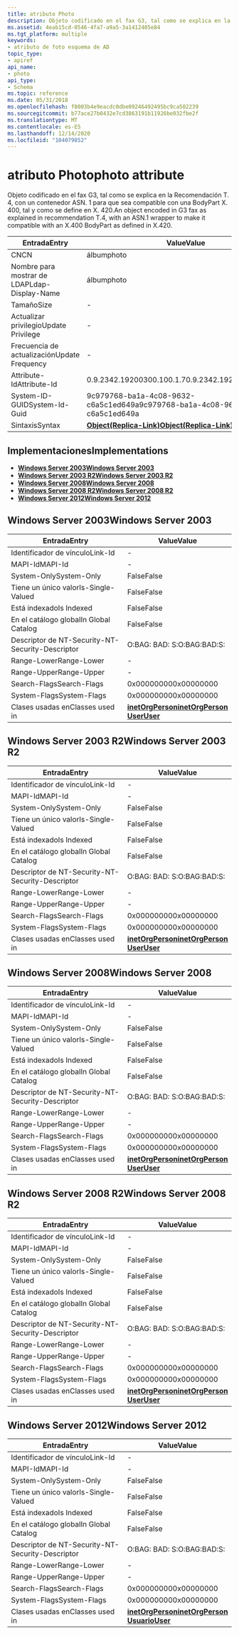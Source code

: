 ```yaml
---
title: atributo Photo
description: Objeto codificado en el fax G3, tal como se explica en la Recomendación T. 4, con un contenedor ASN. 1 para que sea compatible con una BodyPart X. 400, tal y como se define en X. 420.
ms.assetid: 4eab15cd-0546-4fa7-a9a5-3a1412405e84
ms.tgt_platform: multiple
keywords:
- atributo de foto esquema de AD
topic_type:
- apiref
api_name:
- photo
api_type:
- Schema
ms.topic: reference
ms.date: 05/31/2018
ms.openlocfilehash: f8003b4e9eacdc0dbe09246492495bc9ca502239
ms.sourcegitcommit: b77ace27b0432e7cd3863191b11926be032fbe2f
ms.translationtype: MT
ms.contentlocale: es-ES
ms.lasthandoff: 12/14/2020
ms.locfileid: "104079852"
---
```

# <a name="photo-attribute"></a><span data-ttu-id="f6854-104">atributo Photo</span><span class="sxs-lookup"><span data-stu-id="f6854-104">photo attribute</span></span>

<span data-ttu-id="f6854-105">Objeto codificado en el fax G3, tal como se explica en la Recomendación T. 4, con un contenedor ASN. 1 para que sea compatible con una BodyPart X. 400, tal y como se define en X. 420.</span><span class="sxs-lookup"><span data-stu-id="f6854-105">An object encoded in G3 fax as explained in recommendation T.4, with an ASN.1 wrapper to make it compatible with an X.400 BodyPart as defined in X.420.</span></span>



| <span data-ttu-id="f6854-106">Entrada</span><span class="sxs-lookup"><span data-stu-id="f6854-106">Entry</span></span> | <span data-ttu-id="f6854-107">Value</span><span class="sxs-lookup"><span data-stu-id="f6854-107">Value</span></span> |
|-------------------|-------------------------------------------------------|
| <span data-ttu-id="f6854-108">CN</span><span class="sxs-lookup"><span data-stu-id="f6854-108">CN</span></span>                | <span data-ttu-id="f6854-109">álbum</span><span class="sxs-lookup"><span data-stu-id="f6854-109">photo</span></span>                                                 |
| <span data-ttu-id="f6854-110">Nombre para mostrar de LDAP</span><span class="sxs-lookup"><span data-stu-id="f6854-110">Ldap-Display-Name</span></span> | <span data-ttu-id="f6854-111">álbum</span><span class="sxs-lookup"><span data-stu-id="f6854-111">photo</span></span>                                                 |
| <span data-ttu-id="f6854-112">Tamaño</span><span class="sxs-lookup"><span data-stu-id="f6854-112">Size</span></span>              | \-                                                    |
| <span data-ttu-id="f6854-113">Actualizar privilegio</span><span class="sxs-lookup"><span data-stu-id="f6854-113">Update Privilege</span></span>  | \-                                                    |
| <span data-ttu-id="f6854-114">Frecuencia de actualización</span><span class="sxs-lookup"><span data-stu-id="f6854-114">Update Frequency</span></span>  | \-                                                    |
| <span data-ttu-id="f6854-115">Attribute-Id</span><span class="sxs-lookup"><span data-stu-id="f6854-115">Attribute-Id</span></span>      | <span data-ttu-id="f6854-116">0.9.2342.19200300.100.1.7</span><span class="sxs-lookup"><span data-stu-id="f6854-116">0.9.2342.19200300.100.1.7</span></span>                             |
| <span data-ttu-id="f6854-117">System-ID-GUID</span><span class="sxs-lookup"><span data-stu-id="f6854-117">System-Id-Guid</span></span>    | <span data-ttu-id="f6854-118">9c979768-ba1a-4c08-9632-c6a5c1ed649a</span><span class="sxs-lookup"><span data-stu-id="f6854-118">9c979768-ba1a-4c08-9632-c6a5c1ed649a</span></span>                  |
| <span data-ttu-id="f6854-119">Sintaxis</span><span class="sxs-lookup"><span data-stu-id="f6854-119">Syntax</span></span>            | [<span data-ttu-id="f6854-120">**Object(Replica-Link)**</span><span class="sxs-lookup"><span data-stu-id="f6854-120">**Object(Replica-Link)**</span></span>](s-object-replica-link.md) |



## <a name="implementations"></a><span data-ttu-id="f6854-121">Implementaciones</span><span class="sxs-lookup"><span data-stu-id="f6854-121">Implementations</span></span>

-   [<span data-ttu-id="f6854-122">**Windows Server 2003**</span><span class="sxs-lookup"><span data-stu-id="f6854-122">**Windows Server 2003**</span></span>](#windows-server-2003)
-   [<span data-ttu-id="f6854-123">**Windows Server 2003 R2**</span><span class="sxs-lookup"><span data-stu-id="f6854-123">**Windows Server 2003 R2**</span></span>](#windows-server-2003-r2)
-   [<span data-ttu-id="f6854-124">**Windows Server 2008**</span><span class="sxs-lookup"><span data-stu-id="f6854-124">**Windows Server 2008**</span></span>](#windows-server-2008)
-   [<span data-ttu-id="f6854-125">**Windows Server 2008 R2**</span><span class="sxs-lookup"><span data-stu-id="f6854-125">**Windows Server 2008 R2**</span></span>](#windows-server-2008-r2)
-   [<span data-ttu-id="f6854-126">**Windows Server 2012**</span><span class="sxs-lookup"><span data-stu-id="f6854-126">**Windows Server 2012**</span></span>](#windows-server-2012)

## <a name="windows-server-2003"></a><span data-ttu-id="f6854-127">Windows Server 2003</span><span class="sxs-lookup"><span data-stu-id="f6854-127">Windows Server 2003</span></span>



| <span data-ttu-id="f6854-128">Entrada</span><span class="sxs-lookup"><span data-stu-id="f6854-128">Entry</span></span> | <span data-ttu-id="f6854-129">Value</span><span class="sxs-lookup"><span data-stu-id="f6854-129">Value</span></span> |
|------------------------|---------------------------------------------------------------------------------------|
| <span data-ttu-id="f6854-130">Identificador de vínculo</span><span class="sxs-lookup"><span data-stu-id="f6854-130">Link-Id</span></span>                | \-                                                                                    |
| <span data-ttu-id="f6854-131">MAPI-Id</span><span class="sxs-lookup"><span data-stu-id="f6854-131">MAPI-Id</span></span>                | \-                                                                                    |
| <span data-ttu-id="f6854-132">System-Only</span><span class="sxs-lookup"><span data-stu-id="f6854-132">System-Only</span></span>            | <span data-ttu-id="f6854-133">False</span><span class="sxs-lookup"><span data-stu-id="f6854-133">False</span></span>                                                                                 |
| <span data-ttu-id="f6854-134">Tiene un único valor</span><span class="sxs-lookup"><span data-stu-id="f6854-134">Is-Single-Valued</span></span>       | <span data-ttu-id="f6854-135">False</span><span class="sxs-lookup"><span data-stu-id="f6854-135">False</span></span>                                                                                 |
| <span data-ttu-id="f6854-136">Está indexado</span><span class="sxs-lookup"><span data-stu-id="f6854-136">Is Indexed</span></span>             | <span data-ttu-id="f6854-137">False</span><span class="sxs-lookup"><span data-stu-id="f6854-137">False</span></span>                                                                                 |
| <span data-ttu-id="f6854-138">En el catálogo global</span><span class="sxs-lookup"><span data-stu-id="f6854-138">In Global Catalog</span></span>      | <span data-ttu-id="f6854-139">False</span><span class="sxs-lookup"><span data-stu-id="f6854-139">False</span></span>                                                                                 |
| <span data-ttu-id="f6854-140">Descriptor de NT-Security-</span><span class="sxs-lookup"><span data-stu-id="f6854-140">NT-Security-Descriptor</span></span> | <span data-ttu-id="f6854-141">O:BAG: BAD: S:</span><span class="sxs-lookup"><span data-stu-id="f6854-141">O:BAG:BAD:S:</span></span>                                                                          |
| <span data-ttu-id="f6854-142">Range-Lower</span><span class="sxs-lookup"><span data-stu-id="f6854-142">Range-Lower</span></span>            | \-                                                                                    |
| <span data-ttu-id="f6854-143">Range-Upper</span><span class="sxs-lookup"><span data-stu-id="f6854-143">Range-Upper</span></span>            | \-                                                                                    |
| <span data-ttu-id="f6854-144">Search-Flags</span><span class="sxs-lookup"><span data-stu-id="f6854-144">Search-Flags</span></span>           | <span data-ttu-id="f6854-145">0x00000000</span><span class="sxs-lookup"><span data-stu-id="f6854-145">0x00000000</span></span>                                                                            |
| <span data-ttu-id="f6854-146">System-Flags</span><span class="sxs-lookup"><span data-stu-id="f6854-146">System-Flags</span></span>           | <span data-ttu-id="f6854-147">0x00000000</span><span class="sxs-lookup"><span data-stu-id="f6854-147">0x00000000</span></span>                                                                            |
| <span data-ttu-id="f6854-148">Clases usadas en</span><span class="sxs-lookup"><span data-stu-id="f6854-148">Classes used in</span></span>        | [<span data-ttu-id="f6854-149">**inetOrgPerson**</span><span class="sxs-lookup"><span data-stu-id="f6854-149">**inetOrgPerson**</span></span>](c-inetorgperson.md)<br/> [<span data-ttu-id="f6854-150">**User**</span><span class="sxs-lookup"><span data-stu-id="f6854-150">**User**</span></span>](c-user.md)<br/> |



## <a name="windows-server-2003-r2"></a><span data-ttu-id="f6854-151">Windows Server 2003 R2</span><span class="sxs-lookup"><span data-stu-id="f6854-151">Windows Server 2003 R2</span></span>



| <span data-ttu-id="f6854-152">Entrada</span><span class="sxs-lookup"><span data-stu-id="f6854-152">Entry</span></span> | <span data-ttu-id="f6854-153">Value</span><span class="sxs-lookup"><span data-stu-id="f6854-153">Value</span></span> |
|------------------------|---------------------------------------------------------------------------------------|
| <span data-ttu-id="f6854-154">Identificador de vínculo</span><span class="sxs-lookup"><span data-stu-id="f6854-154">Link-Id</span></span>                | \-                                                                                    |
| <span data-ttu-id="f6854-155">MAPI-Id</span><span class="sxs-lookup"><span data-stu-id="f6854-155">MAPI-Id</span></span>                | \-                                                                                    |
| <span data-ttu-id="f6854-156">System-Only</span><span class="sxs-lookup"><span data-stu-id="f6854-156">System-Only</span></span>            | <span data-ttu-id="f6854-157">False</span><span class="sxs-lookup"><span data-stu-id="f6854-157">False</span></span>                                                                                 |
| <span data-ttu-id="f6854-158">Tiene un único valor</span><span class="sxs-lookup"><span data-stu-id="f6854-158">Is-Single-Valued</span></span>       | <span data-ttu-id="f6854-159">False</span><span class="sxs-lookup"><span data-stu-id="f6854-159">False</span></span>                                                                                 |
| <span data-ttu-id="f6854-160">Está indexado</span><span class="sxs-lookup"><span data-stu-id="f6854-160">Is Indexed</span></span>             | <span data-ttu-id="f6854-161">False</span><span class="sxs-lookup"><span data-stu-id="f6854-161">False</span></span>                                                                                 |
| <span data-ttu-id="f6854-162">En el catálogo global</span><span class="sxs-lookup"><span data-stu-id="f6854-162">In Global Catalog</span></span>      | <span data-ttu-id="f6854-163">False</span><span class="sxs-lookup"><span data-stu-id="f6854-163">False</span></span>                                                                                 |
| <span data-ttu-id="f6854-164">Descriptor de NT-Security-</span><span class="sxs-lookup"><span data-stu-id="f6854-164">NT-Security-Descriptor</span></span> | <span data-ttu-id="f6854-165">O:BAG: BAD: S:</span><span class="sxs-lookup"><span data-stu-id="f6854-165">O:BAG:BAD:S:</span></span>                                                                          |
| <span data-ttu-id="f6854-166">Range-Lower</span><span class="sxs-lookup"><span data-stu-id="f6854-166">Range-Lower</span></span>            | \-                                                                                    |
| <span data-ttu-id="f6854-167">Range-Upper</span><span class="sxs-lookup"><span data-stu-id="f6854-167">Range-Upper</span></span>            | \-                                                                                    |
| <span data-ttu-id="f6854-168">Search-Flags</span><span class="sxs-lookup"><span data-stu-id="f6854-168">Search-Flags</span></span>           | <span data-ttu-id="f6854-169">0x00000000</span><span class="sxs-lookup"><span data-stu-id="f6854-169">0x00000000</span></span>                                                                            |
| <span data-ttu-id="f6854-170">System-Flags</span><span class="sxs-lookup"><span data-stu-id="f6854-170">System-Flags</span></span>           | <span data-ttu-id="f6854-171">0x00000000</span><span class="sxs-lookup"><span data-stu-id="f6854-171">0x00000000</span></span>                                                                            |
| <span data-ttu-id="f6854-172">Clases usadas en</span><span class="sxs-lookup"><span data-stu-id="f6854-172">Classes used in</span></span>        | [<span data-ttu-id="f6854-173">**inetOrgPerson**</span><span class="sxs-lookup"><span data-stu-id="f6854-173">**inetOrgPerson**</span></span>](c-inetorgperson.md)<br/> [<span data-ttu-id="f6854-174">**User**</span><span class="sxs-lookup"><span data-stu-id="f6854-174">**User**</span></span>](c-user.md)<br/> |



## <a name="windows-server-2008"></a><span data-ttu-id="f6854-175">Windows Server 2008</span><span class="sxs-lookup"><span data-stu-id="f6854-175">Windows Server 2008</span></span>



| <span data-ttu-id="f6854-176">Entrada</span><span class="sxs-lookup"><span data-stu-id="f6854-176">Entry</span></span> | <span data-ttu-id="f6854-177">Value</span><span class="sxs-lookup"><span data-stu-id="f6854-177">Value</span></span> |
|------------------------|---------------------------------------------------------------------------------------|
| <span data-ttu-id="f6854-178">Identificador de vínculo</span><span class="sxs-lookup"><span data-stu-id="f6854-178">Link-Id</span></span>                | \-                                                                                    |
| <span data-ttu-id="f6854-179">MAPI-Id</span><span class="sxs-lookup"><span data-stu-id="f6854-179">MAPI-Id</span></span>                | \-                                                                                    |
| <span data-ttu-id="f6854-180">System-Only</span><span class="sxs-lookup"><span data-stu-id="f6854-180">System-Only</span></span>            | <span data-ttu-id="f6854-181">False</span><span class="sxs-lookup"><span data-stu-id="f6854-181">False</span></span>                                                                                 |
| <span data-ttu-id="f6854-182">Tiene un único valor</span><span class="sxs-lookup"><span data-stu-id="f6854-182">Is-Single-Valued</span></span>       | <span data-ttu-id="f6854-183">False</span><span class="sxs-lookup"><span data-stu-id="f6854-183">False</span></span>                                                                                 |
| <span data-ttu-id="f6854-184">Está indexado</span><span class="sxs-lookup"><span data-stu-id="f6854-184">Is Indexed</span></span>             | <span data-ttu-id="f6854-185">False</span><span class="sxs-lookup"><span data-stu-id="f6854-185">False</span></span>                                                                                 |
| <span data-ttu-id="f6854-186">En el catálogo global</span><span class="sxs-lookup"><span data-stu-id="f6854-186">In Global Catalog</span></span>      | <span data-ttu-id="f6854-187">False</span><span class="sxs-lookup"><span data-stu-id="f6854-187">False</span></span>                                                                                 |
| <span data-ttu-id="f6854-188">Descriptor de NT-Security-</span><span class="sxs-lookup"><span data-stu-id="f6854-188">NT-Security-Descriptor</span></span> | <span data-ttu-id="f6854-189">O:BAG: BAD: S:</span><span class="sxs-lookup"><span data-stu-id="f6854-189">O:BAG:BAD:S:</span></span>                                                                          |
| <span data-ttu-id="f6854-190">Range-Lower</span><span class="sxs-lookup"><span data-stu-id="f6854-190">Range-Lower</span></span>            | \-                                                                                    |
| <span data-ttu-id="f6854-191">Range-Upper</span><span class="sxs-lookup"><span data-stu-id="f6854-191">Range-Upper</span></span>            | \-                                                                                    |
| <span data-ttu-id="f6854-192">Search-Flags</span><span class="sxs-lookup"><span data-stu-id="f6854-192">Search-Flags</span></span>           | <span data-ttu-id="f6854-193">0x00000000</span><span class="sxs-lookup"><span data-stu-id="f6854-193">0x00000000</span></span>                                                                            |
| <span data-ttu-id="f6854-194">System-Flags</span><span class="sxs-lookup"><span data-stu-id="f6854-194">System-Flags</span></span>           | <span data-ttu-id="f6854-195">0x00000000</span><span class="sxs-lookup"><span data-stu-id="f6854-195">0x00000000</span></span>                                                                            |
| <span data-ttu-id="f6854-196">Clases usadas en</span><span class="sxs-lookup"><span data-stu-id="f6854-196">Classes used in</span></span>        | [<span data-ttu-id="f6854-197">**inetOrgPerson**</span><span class="sxs-lookup"><span data-stu-id="f6854-197">**inetOrgPerson**</span></span>](c-inetorgperson.md)<br/> [<span data-ttu-id="f6854-198">**User**</span><span class="sxs-lookup"><span data-stu-id="f6854-198">**User**</span></span>](c-user.md)<br/> |



## <a name="windows-server-2008-r2"></a><span data-ttu-id="f6854-199">Windows Server 2008 R2</span><span class="sxs-lookup"><span data-stu-id="f6854-199">Windows Server 2008 R2</span></span>



| <span data-ttu-id="f6854-200">Entrada</span><span class="sxs-lookup"><span data-stu-id="f6854-200">Entry</span></span> | <span data-ttu-id="f6854-201">Value</span><span class="sxs-lookup"><span data-stu-id="f6854-201">Value</span></span> |
|------------------------|---------------------------------------------------------------------------------------|
| <span data-ttu-id="f6854-202">Identificador de vínculo</span><span class="sxs-lookup"><span data-stu-id="f6854-202">Link-Id</span></span>                | \-                                                                                    |
| <span data-ttu-id="f6854-203">MAPI-Id</span><span class="sxs-lookup"><span data-stu-id="f6854-203">MAPI-Id</span></span>                | \-                                                                                    |
| <span data-ttu-id="f6854-204">System-Only</span><span class="sxs-lookup"><span data-stu-id="f6854-204">System-Only</span></span>            | <span data-ttu-id="f6854-205">False</span><span class="sxs-lookup"><span data-stu-id="f6854-205">False</span></span>                                                                                 |
| <span data-ttu-id="f6854-206">Tiene un único valor</span><span class="sxs-lookup"><span data-stu-id="f6854-206">Is-Single-Valued</span></span>       | <span data-ttu-id="f6854-207">False</span><span class="sxs-lookup"><span data-stu-id="f6854-207">False</span></span>                                                                                 |
| <span data-ttu-id="f6854-208">Está indexado</span><span class="sxs-lookup"><span data-stu-id="f6854-208">Is Indexed</span></span>             | <span data-ttu-id="f6854-209">False</span><span class="sxs-lookup"><span data-stu-id="f6854-209">False</span></span>                                                                                 |
| <span data-ttu-id="f6854-210">En el catálogo global</span><span class="sxs-lookup"><span data-stu-id="f6854-210">In Global Catalog</span></span>      | <span data-ttu-id="f6854-211">False</span><span class="sxs-lookup"><span data-stu-id="f6854-211">False</span></span>                                                                                 |
| <span data-ttu-id="f6854-212">Descriptor de NT-Security-</span><span class="sxs-lookup"><span data-stu-id="f6854-212">NT-Security-Descriptor</span></span> | <span data-ttu-id="f6854-213">O:BAG: BAD: S:</span><span class="sxs-lookup"><span data-stu-id="f6854-213">O:BAG:BAD:S:</span></span>                                                                          |
| <span data-ttu-id="f6854-214">Range-Lower</span><span class="sxs-lookup"><span data-stu-id="f6854-214">Range-Lower</span></span>            | \-                                                                                    |
| <span data-ttu-id="f6854-215">Range-Upper</span><span class="sxs-lookup"><span data-stu-id="f6854-215">Range-Upper</span></span>            | \-                                                                                    |
| <span data-ttu-id="f6854-216">Search-Flags</span><span class="sxs-lookup"><span data-stu-id="f6854-216">Search-Flags</span></span>           | <span data-ttu-id="f6854-217">0x00000000</span><span class="sxs-lookup"><span data-stu-id="f6854-217">0x00000000</span></span>                                                                            |
| <span data-ttu-id="f6854-218">System-Flags</span><span class="sxs-lookup"><span data-stu-id="f6854-218">System-Flags</span></span>           | <span data-ttu-id="f6854-219">0x00000000</span><span class="sxs-lookup"><span data-stu-id="f6854-219">0x00000000</span></span>                                                                            |
| <span data-ttu-id="f6854-220">Clases usadas en</span><span class="sxs-lookup"><span data-stu-id="f6854-220">Classes used in</span></span>        | [<span data-ttu-id="f6854-221">**inetOrgPerson**</span><span class="sxs-lookup"><span data-stu-id="f6854-221">**inetOrgPerson**</span></span>](c-inetorgperson.md)<br/> [<span data-ttu-id="f6854-222">**User**</span><span class="sxs-lookup"><span data-stu-id="f6854-222">**User**</span></span>](c-user.md)<br/> |



## <a name="windows-server-2012"></a><span data-ttu-id="f6854-223">Windows Server 2012</span><span class="sxs-lookup"><span data-stu-id="f6854-223">Windows Server 2012</span></span>



| <span data-ttu-id="f6854-224">Entrada</span><span class="sxs-lookup"><span data-stu-id="f6854-224">Entry</span></span> | <span data-ttu-id="f6854-225">Value</span><span class="sxs-lookup"><span data-stu-id="f6854-225">Value</span></span> |
|------------------------|---------------------------------------------------------------------------------------|
| <span data-ttu-id="f6854-226">Identificador de vínculo</span><span class="sxs-lookup"><span data-stu-id="f6854-226">Link-Id</span></span>                | \-                                                                                    |
| <span data-ttu-id="f6854-227">MAPI-Id</span><span class="sxs-lookup"><span data-stu-id="f6854-227">MAPI-Id</span></span>                | \-                                                                                    |
| <span data-ttu-id="f6854-228">System-Only</span><span class="sxs-lookup"><span data-stu-id="f6854-228">System-Only</span></span>            | <span data-ttu-id="f6854-229">False</span><span class="sxs-lookup"><span data-stu-id="f6854-229">False</span></span>                                                                                 |
| <span data-ttu-id="f6854-230">Tiene un único valor</span><span class="sxs-lookup"><span data-stu-id="f6854-230">Is-Single-Valued</span></span>       | <span data-ttu-id="f6854-231">False</span><span class="sxs-lookup"><span data-stu-id="f6854-231">False</span></span>                                                                                 |
| <span data-ttu-id="f6854-232">Está indexado</span><span class="sxs-lookup"><span data-stu-id="f6854-232">Is Indexed</span></span>             | <span data-ttu-id="f6854-233">False</span><span class="sxs-lookup"><span data-stu-id="f6854-233">False</span></span>                                                                                 |
| <span data-ttu-id="f6854-234">En el catálogo global</span><span class="sxs-lookup"><span data-stu-id="f6854-234">In Global Catalog</span></span>      | <span data-ttu-id="f6854-235">False</span><span class="sxs-lookup"><span data-stu-id="f6854-235">False</span></span>                                                                                 |
| <span data-ttu-id="f6854-236">Descriptor de NT-Security-</span><span class="sxs-lookup"><span data-stu-id="f6854-236">NT-Security-Descriptor</span></span> | <span data-ttu-id="f6854-237">O:BAG: BAD: S:</span><span class="sxs-lookup"><span data-stu-id="f6854-237">O:BAG:BAD:S:</span></span>                                                                          |
| <span data-ttu-id="f6854-238">Range-Lower</span><span class="sxs-lookup"><span data-stu-id="f6854-238">Range-Lower</span></span>            | \-                                                                                    |
| <span data-ttu-id="f6854-239">Range-Upper</span><span class="sxs-lookup"><span data-stu-id="f6854-239">Range-Upper</span></span>            | \-                                                                                    |
| <span data-ttu-id="f6854-240">Search-Flags</span><span class="sxs-lookup"><span data-stu-id="f6854-240">Search-Flags</span></span>           | <span data-ttu-id="f6854-241">0x00000000</span><span class="sxs-lookup"><span data-stu-id="f6854-241">0x00000000</span></span>                                                                            |
| <span data-ttu-id="f6854-242">System-Flags</span><span class="sxs-lookup"><span data-stu-id="f6854-242">System-Flags</span></span>           | <span data-ttu-id="f6854-243">0x00000000</span><span class="sxs-lookup"><span data-stu-id="f6854-243">0x00000000</span></span>                                                                            |
| <span data-ttu-id="f6854-244">Clases usadas en</span><span class="sxs-lookup"><span data-stu-id="f6854-244">Classes used in</span></span>        | [<span data-ttu-id="f6854-245">**inetOrgPerson**</span><span class="sxs-lookup"><span data-stu-id="f6854-245">**inetOrgPerson**</span></span>](c-inetorgperson.md)<br/> [<span data-ttu-id="f6854-246">**Usuario**</span><span class="sxs-lookup"><span data-stu-id="f6854-246">**User**</span></span>](c-user.md)<br/> |



 

 





